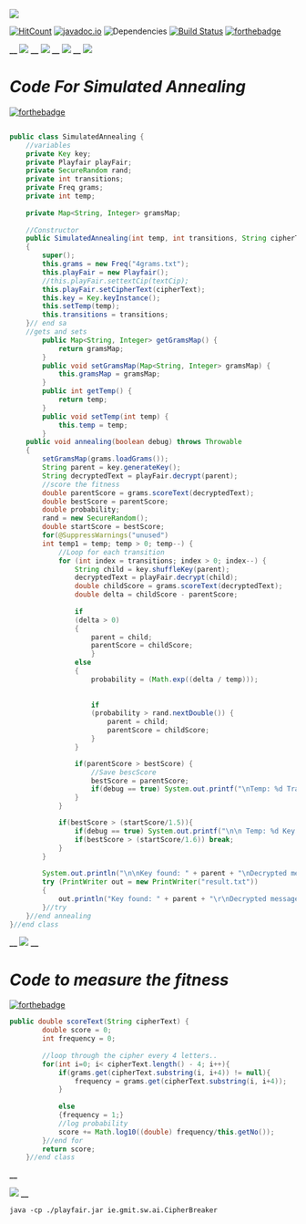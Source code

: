 ![](Images/3.png)

[![HitCount](http://hits.dwyl.com/{username}/{project-name}.svg)](http://hits.dwyl.com/{username}/{project-name})
[![javadoc.io](https://javadocio-badges.herokuapp.com/net.moznion/mysql-diff/badge.svg)](https://javadocio-badges.herokuapp.com/net.moznion/mysql-diff)
![Dependencies](https://img.shields.io/badge/dependencies-up%20to%20date-brightgreen.svg)
[![Build Status](https://travis-ci.org/anfederico/Clairvoyant.svg?branch=master)](https://travis-ci.org/anfederico/Clairvoyant)
[![forthebadge](https://forthebadge.com/images/badges/made-with-java.svg)](https://forthebadge.com)

**__**
![](Images/5.png)
**__**
![](Images/2.png)
**__**
![](Images/1.png)
**__**
![](Images/4.png)

# **_Code For Simulated Annealing_**
[![forthebadge](https://forthebadge.com/images/badges/made-with-java.svg)](https://forthebadge.com)
```Java

public class SimulatedAnnealing {
	//variables 
	private Key key;
	private Playfair playFair;
	private SecureRandom rand;
	private int transitions;
	private Freq grams;
	private int temp;
	
	private Map<String, Integer> gramsMap; 
	
	//Constructor
	public SimulatedAnnealing(int temp, int transitions, String cipherText)
	{
		super();
		this.grams = new Freq("4grams.txt");
		this.playFair = new Playfair();
		//this.playFair.settextCip(textCip);
		this.playFair.setCipherText(cipherText);
		this.key = Key.keyInstance();
		this.setTemp(temp);
		this.transitions = transitions;
	}// end sa 
	//gets and sets 
		public Map<String, Integer> getGramsMap() {
			return gramsMap;
		}
		public void setGramsMap(Map<String, Integer> gramsMap) {
			this.gramsMap = gramsMap;
		}
		public int getTemp() {
			return temp;
		}
		public void setTemp(int temp) {
			this.temp = temp;
		}
	public void annealing(boolean debug) throws Throwable
	{		
		setGramsMap(grams.loadGrams());
		String parent = key.generateKey();
		String decryptedText = playFair.decrypt(parent);
		//score the fitness 
		double parentScore = grams.scoreText(decryptedText);
		double bestScore = parentScore;
		double probability;
		rand = new SecureRandom();
		double startScore = bestScore;
		for(@SuppressWarnings("unused")
		int temp1 = temp; temp > 0; temp--) {
			//Loop for each transition
			for (int index = transitions; index > 0; index--) {
				String child = key.shuffleKey(parent);
				decryptedText = playFair.decrypt(child);
				double childScore = grams.scoreText(decryptedText);
				double delta = childScore - parentScore;
				
				if
				(delta > 0)
				{
					parent = child;
					parentScore = childScore;
					}
				else 
				{
					probability = (Math.exp((delta / temp)));
					
					
					if
					(probability > rand.nextDouble()) {
						parent = child;
						parentScore = childScore;
					}
				}

				if(parentScore > bestScore) {
					//Save bescScore
					bestScore = parentScore;
					if(debug == true) System.out.printf("\nTemp: %d Transition: %d Key: %s Score: %.2f", temp, index, parent, bestScore);
				}
			}

			if(bestScore > (startScore/1.5)){
				if(debug == true) System.out.printf("\n\n Temp: %d Key: %s Score: %.2f\n\n", temp, parent, bestScore);
				if(bestScore > (startScore/1.6)) break;
			}
		}
		
		System.out.println("\n\nKey found: " + parent + "\nDecrypted message: " + playFair.decrypt(parent));
		try (PrintWriter out = new PrintWriter("result.txt"))
		{
		    out.println("Key found: " + parent + "\r\nDecrypted message: " + playFair.decrypt(parent));
		}//try
	}//end annealing
}//end class 
```

**__**
![](Images/6.png)
**__**

# **_Code to measure the fitness_**
[![forthebadge](https://forthebadge.com/images/badges/made-with-java.svg)](https://forthebadge.com)
```Java
public double scoreText(String cipherText) {
		double score = 0;
		int frequency = 0;
		
		//loop through the cipher every 4 letters..
		for(int i=0; i< cipherText.length() - 4; i++){
			if(grams.get(cipherText.substring(i, i+4)) != null){
				frequency = grams.get(cipherText.substring(i, i+4));
			}
			
			else	
			{frequency = 1;}
			//log probability
			score += Math.log10((double) frequency/this.getNo());
		}//end for 
		return score;
	}//end class 
```
**__**

![](Images/7.png)
**__**
```
java -cp ./playfair.jar ie.gmit.sw.ai.CipherBreaker
```